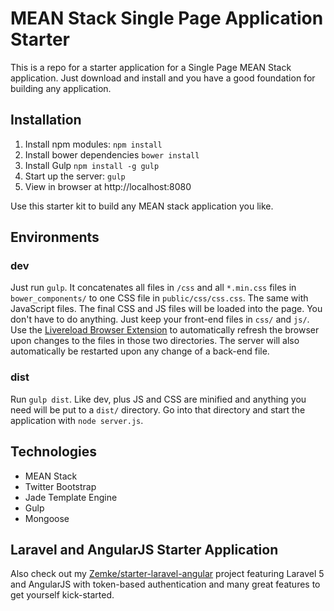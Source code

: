 # MEAN Stack Single Page Application Starter

This is a repo for a starter application for a Single Page MEAN Stack application. Just download and install and you have a good foundation for building any application. 

## Installation
1. Install npm modules: `npm install`
2. Install bower dependencies `bower install`
3. Install Gulp `npm install -g gulp`
4. Start up the server: `gulp`
5. View in browser at http://localhost:8080

Use this starter kit to build any MEAN stack application you like.

## Environments

### dev
Just run `gulp`. It concatenates all files in `/css` and all `*.min.css` files in `bower_components/` to one CSS file in `public/css/css.css`. The same with JavaScript files. The final CSS and JS files will be loaded into the page. You don't have to do anything. Just keep your front-end files in `css/` and `js/`. Use the [Livereload Browser Extension](http://feedback.livereload.com/knowledgebase/articles/86242-how-do-i-install-and-use-the-browser-extensions) to automatically refresh the browser upon changes to the files in those two directories. The server will also automatically be restarted upon any change of a back-end file.

### dist
Run `gulp dist`. Like dev, plus JS and CSS are minified and anything you need will be put to a `dist/` directory. Go into that directory and start the application with `node server.js`.

## Technologies

- MEAN Stack
- Twitter Bootstrap
- Jade Template Engine
- Gulp
- Mongoose

## Laravel and AngularJS Starter Application
Also check out my [Zemke/starter-laravel-angular](https://github.com/Zemke/starter-laravel-angular) project featuring Laravel 5 and AngularJS with token-based authentication and many great features to get yourself kick-started.
